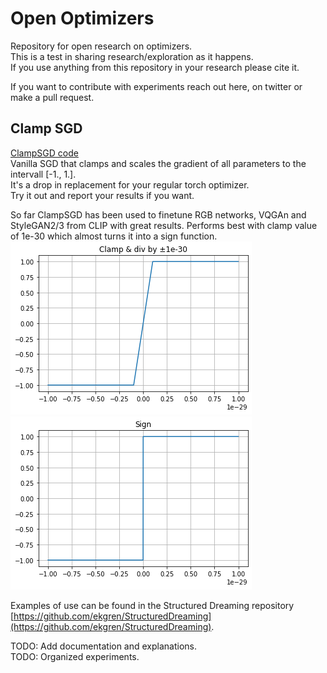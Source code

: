 # Open Optimizers
Repository for open research on optimizers.  
This is a test in sharing research/exploration as it happens.  
If you use anything from this repository in your research please cite it.
  
If you want to contribute with experiments reach out here, on twitter or make a pull request.  

## Clamp SGD
[ClampSGD code](opopt/clampsgd.py)  
Vanilla SGD that clamps and scales the gradient of all parameters to the intervall [-1., 1.].  
It's a drop in replacement for your regular torch optimizer.  
Try it out and report your results if you want.  
  
So far ClampSGD has been used to finetune RGB networks, VQGAn and StyleGAN2/3 from CLIP with great results.
Performs best with clamp value of 1e-30 which almost turns it into a sign function.  
![Clamp plot](res/clamp_plt.png) ![Sign plot](res/sign_plt.png)  
  
Examples of use can be found in the Structured Dreaming repository [https://github.com/ekgren/StructuredDreaming](https://github.com/ekgren/StructuredDreaming).  
  
TODO: Add documentation and explanations.  
TODO: Organized experiments.  

